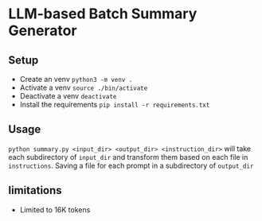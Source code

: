 # LLM-based Batch Summary Generator

## Setup 
- Create an venv `python3 -m venv .`
- Activate a venv `source ./bin/activate`
- Deactivate a venv `deactivate`
- Install the requirements `pip install -r requirements.txt`

## Usage
`python summary.py <input_dir> <output_dir> <instruction_dir>` will take each subdirectory of `input_dir` and transform them based on each file in `instructions`. Saving a file for each prompt in a subdirectory of `output_dir`

## limitations
- Limited to 16K tokens